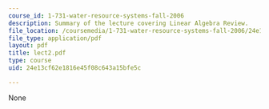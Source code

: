 ```yaml
---
course_id: 1-731-water-resource-systems-fall-2006
description: Summary of the lecture covering Linear Algebra Review.
file_location: /coursemedia/1-731-water-resource-systems-fall-2006/24e13cf62e1816e45f08c643a15bfe5c_lect2.pdf
file_type: application/pdf
layout: pdf
title: lect2.pdf
type: course
uid: 24e13cf62e1816e45f08c643a15bfe5c

---
```

None
